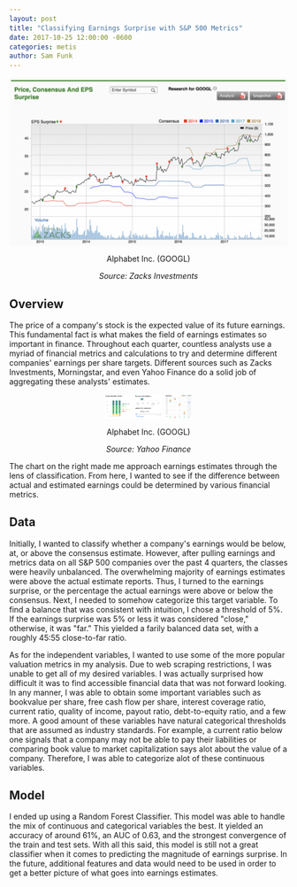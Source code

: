 ```yaml
---
layout: post
title: "Classifying Earnings Surprise with S&P 500 Metrics"
date: 2017-10-25 12:00:00 -0600
categories: metis
author: Sam Funk
---
```

<p align="center"><img src="/images/zacks_graph.png?raw=true" alt="Con" align="center" /></p>  
<p align="center">Alphabet Inc. (GOOGL)</p>
<p align="center"><i>Source: Zacks Investments</i></p>

## Overview  

The price of a company's stock is the expected value of its future earnings. This fundamental fact is what makes the field of earnings estimates so important in finance. Throughout each quarter, countless analysts use a myriad of financial metrics and calculations to try and determine different companies' earnings per share targets. Different sources such as Zacks Investments, Morningstar, and even Yahoo Finance do a solid job of aggregating these analysts' estimates.

<div>
  <p align="center">
   <img src="/images/yahoo_recs.png?raw=true" alt="Recommendations" align="center" width="50"/>
   <img src="/images/yahoo_lines.png?raw=true" alt="Targets" align="center" width="50"/>
   <img src="/images/yahoo_avse.png?raw=true" alt="Actual vs. Estimates" align="center" width="50"/>
   </p>
</div>
<p align="center">Alphabet Inc. (GOOGL)</p>
<p align="center"><i>Source: Yahoo Finance</i></p>  

The chart on the right made me approach earnings estimates through the lens of classification. From here, I wanted to see if the difference between actual and estimated earnings could be determined by various financial metrics.

## Data  

Initially, I wanted to classify whether a company's earnings would be below, at, or above the consensus estimate. However, after pulling earnings and metrics data on all S&P 500 companies over the past 4 quarters, the classes were heavily unbalanced. The overwhelming majority of earnings estimates were above the actual estimate reports. Thus, I turned to the earnings surprise, or the percentage the actual earnings were above or below the consensus. Next, I needed to somehow categorize this target variable. To find a balance that was consistent with intuition, I chose a threshold of 5%. If the earnings surprise was 5% or less it was considered "close," otherwise, it was "far." This yielded a farily balanced data set, with a roughly 45:55 close-to-far ratio.

As for the independent variables, I wanted to use some of the more popular valuation metrics in my analysis. Due to web scraping restrictions, I was unable to get all of my desired variables. I was actually surprised how difficult it was to find accessible financial data that was not forward looking. In any manner, I was able to obtain some important variables such as bookvalue per share, free cash flow per share, interest coverage ratio, current ratio, quality of income, payout ratio, debt-to-equity ratio, and a few more. A good amount of these variables have natural categorical thresholds that are assumed as industry standards. For example, a current ratio below one signals that a company may not be able to pay their liabilities or comparing book value to market capitalization says alot about the value of a company. Therefore, I was able to categorize alot of these continuous variables.

## Model  

I ended up using a Random Forest Classifier. This model was able to handle the mix of continuous and categorical variables the best. It yielded an accuracy of around 61%, an AUC of 0.63, and the strongest convergence of the train and test sets. With all this said, this model is still not a great classifier when it comes to predicting the magnitude of earnings surprise. In the future, additional features and data would need to be used in order to get a better picture of what goes into earnings estimates.
